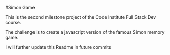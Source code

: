 
#Simon Game

This is the second milestone project of the Code Institute Full Stack Dev course.

The challenge is to create a javascript version of the famous Simon memory game.

I will further update this Readme in future commits